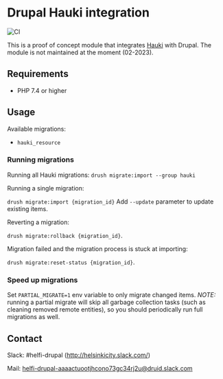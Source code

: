 # Drupal Hauki integration

![CI](https://github.com/City-of-Helsinki/drupal-module-helfi-hauki/workflows/CI/badge.svg)

This is a proof of concept module that integrates [Hauki](https://hauki-test.oc.hel.ninja/api_docs/) with Drupal. The module is not maintained at the moment (02-2023).

## Requirements

- PHP 7.4 or higher

## Usage

Available migrations:

- `hauki_resource`

### Running migrations

Running all Hauki migrations:
`drush migrate:import --group hauki`

Running a single migration:

`drush migrate:import {migration_id}` Add `--update` parameter to update existing items.

Reverting a migration:

`drush migrate:rollback {migration_id}`.

Migration failed and the migration process is stuck at importing:

`drush migrate:reset-status {migration_id}`.

### Speed up migrations

Set `PARTIAL_MIGRATE=1` env variable to only migrate changed items. *NOTE:* running a partial migrate will skip
all garbage collection tasks (such as cleaning removed remote entities), so you should periodically run full migrations as well.

## Contact

Slack: #helfi-drupal (http://helsinkicity.slack.com/)

Mail: helfi-drupal-aaaactuootjhcono73gc34rj2u@druid.slack.com
